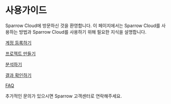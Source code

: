 # 사용가이드

Sparrow Cloud에 방문하신 것을 환영합니다. 이 페이지에서는 Sparrow Cloud를 사용하는 방법과 Sparrow Cloud를 사용하기 위해 필요한 지식을 설명합니다.


[계정 등록하기](등록.md)

[프로젝트 만들기](프로젝트-만들기.md)

[분석하기](분석.md)

[결과 확인하기](분석-결과.md)

[FAQ](FAQ.md)

추가적인 문의가 있으시면 Sparrow 고객센터로 연락해주세요.
